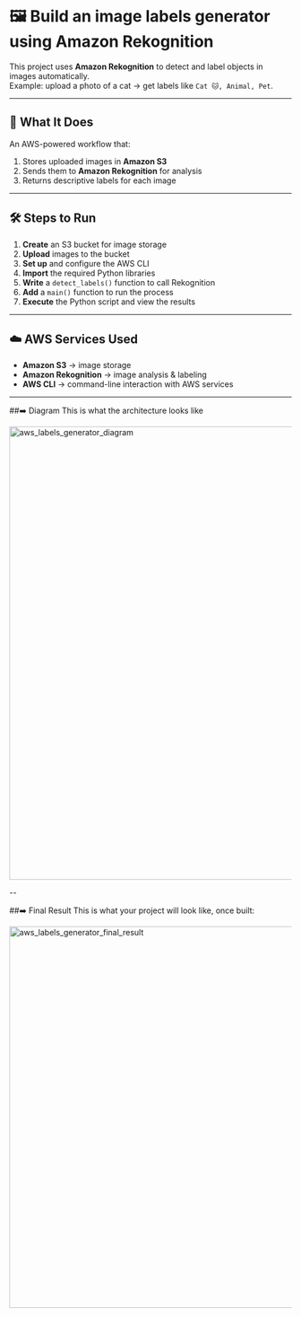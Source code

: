 # 🖼️ Build an image labels generator using Amazon Rekognition

This project uses **Amazon Rekognition** to detect and label objects in images automatically.  
Example: upload a photo of a cat → get labels like `Cat 🐱, Animal, Pet`.

---

## 🚀 What It Does
An AWS-powered workflow that:
1. Stores uploaded images in **Amazon S3**
2. Sends them to **Amazon Rekognition** for analysis
3. Returns descriptive labels for each image

---

## 🛠 Steps to Run
1. **Create** an S3 bucket for image storage  
2. **Upload** images to the bucket  
3. **Set up** and configure the AWS CLI  
4. **Import** the required Python libraries  
5. **Write** a `detect_labels()` function to call Rekognition  
6. **Add** a `main()` function to run the process  
7. **Execute** the Python script and view the results

---

## ☁️ AWS Services Used
- **Amazon S3** → image storage  
- **Amazon Rekognition** → image analysis & labeling  
- **AWS CLI** → command-line interaction with AWS services  

---

##➡️ Diagram
This is what the architecture looks like

<img width="1607" height="808" alt="aws_labels_generator_diagram" src="https://github.com/user-attachments/assets/04e5fd7f-a0c4-47cc-8e32-e78294bb9e85" />

--

##➡️ Final Result
This is what your project will look like, once built:

<img width="796" height="680" alt="aws_labels_generator_final_result" src="https://github.com/user-attachments/assets/8a17b5cf-b494-4c21-bee6-7b321d340786" />
